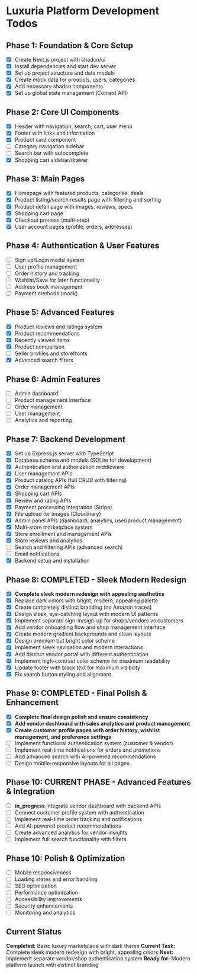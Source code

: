 # Luxuria Platform Development Todos

## Phase 1: Foundation & Core Setup
- [x] Create Next.js project with shadcn/ui
- [x] Install dependencies and start dev server
- [x] Set up project structure and data models
- [x] Create mock data for products, users, categories
- [x] Add necessary shadcn components
- [x] Set up global state management (Context API)

## Phase 2: Core UI Components
- [x] Header with navigation, search, cart, user menu
- [x] Footer with links and information
- [x] Product card component
- [ ] Category navigation sidebar
- [ ] Search bar with autocomplete
- [x] Shopping cart sidebar/drawer

## Phase 3: Main Pages
- [x] Homepage with featured products, categories, deals
- [x] Product listing/search results page with filtering and sorting
- [x] Product detail page with images, reviews, specs
- [x] Shopping cart page
- [x] Checkout process (multi-step)
- [x] User account pages (profile, orders, addresses)

## Phase 4: Authentication & User Features
- [ ] Sign up/Login modal system
- [ ] User profile management
- [ ] Order history and tracking
- [ ] Wishlist/Save for later functionality
- [ ] Address book management
- [ ] Payment methods (mock)

## Phase 5: Advanced Features
- [x] Product reviews and ratings system
- [x] Product recommendations
- [x] Recently viewed items
- [x] Product comparison
- [ ] Seller profiles and storefronts
- [x] Advanced search filters

## Phase 6: Admin Features
- [ ] Admin dashboard
- [ ] Product management interface
- [ ] Order management
- [ ] User management
- [ ] Analytics and reporting

## Phase 7: Backend Development
- [x] Set up Express.js server with TypeScript
- [x] Database schema and models (SQLite for development)
- [x] Authentication and authorization middleware
- [x] User management APIs
- [x] Product catalog APIs (full CRUD with filtering)
- [x] Order management APIs
- [x] Shopping cart APIs
- [x] Review and rating APIs
- [x] Payment processing integration (Stripe)
- [x] File upload for images (Cloudinary)
- [x] Admin panel APIs (dashboard, analytics, user/product management)
- [x] Multi-store marketplace system
- [x] Store enrollment and management APIs
- [x] Store reviews and analytics
- [ ] Search and filtering APIs (advanced search)
- [ ] Email notifications
- [x] Backend setup and installation

## Phase 8: **COMPLETED - Sleek Modern Redesign**
- [x] **Complete sleek modern redesign with appealing aesthetics**
- [x] Replace dark colors with bright, modern, appealing palette
- [x] Create completely distinct branding (no Amazon traces)
- [x] Design sleek, eye-catching layout with modern UI patterns
- [x] Implement separate sign-in/sign-up for shops/vendors vs customers
- [x] Add vendor onboarding flow and shop management interface
- [x] Create modern gradient backgrounds and clean layouts
- [x] Design premium but bright color scheme
- [x] Implement sleek navigation and modern interactions
- [x] Add distinct vendor portal with different authentication
- [x] Implement high-contrast color scheme for maximum readability
- [x] Update footer with black text for maximum visibility
- [x] Fix search button styling and alignment

## Phase 9: **COMPLETED - Final Polish & Enhancement**
- [x] **Complete final design polish and ensure consistency**
- [x] **Add vendor dashboard with sales analytics and product management**
- [x] **Create customer profile pages with order history, wishlist management, and preference settings**
- [ ] Implement functional authentication system (customer & vendor)
- [ ] Implement real-time notifications for orders and promotions
- [ ] Add advanced search with AI-powered recommendations
- [ ] Design mobile-responsive layouts for all pages

## Phase 10: **CURRENT PHASE - Advanced Features & Integration**
- [ ] **in_progress** Integrate vendor dashboard with backend APIs
- [ ] Connect customer profile system with authentication
- [ ] Implement real-time order tracking and notifications
- [ ] Add AI-powered product recommendations
- [ ] Create advanced analytics for vendor insights
- [ ] Implement full search functionality with filters

## Phase 10: Polish & Optimization
- [ ] Mobile responsiveness
- [ ] Loading states and error handling
- [ ] SEO optimization
- [ ] Performance optimization
- [ ] Accessibility improvements
- [ ] Security enhancements
- [ ] Monitoring and analytics

## Current Status
**Completed:** Basic luxury marketplace with dark theme
**Current Task:** Complete sleek modern redesign with bright, appealing colors
**Next:** Implement separate vendor/shop authentication system
**Ready for:** Modern platform launch with distinct branding
